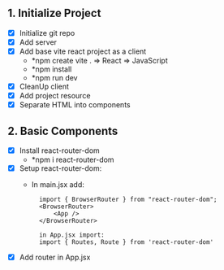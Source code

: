 ## 1. Initialize Project
- [x] Initialize git repo
- [x] Add server
- [x] Add base vite react project as a client 
    - *npm create vite . => React => JavaScript
    - *npm install
    - *npm run dev
- [x] CleanUp client
- [x] Add project resource
- [x] Separate HTML into components

## 2. Basic Components
- [x] Install react-router-dom 
    - *npm i react-router-dom 
- [x] Setup react-router-dom:
    * In main.jsx add:
     
            import { BrowserRouter } from "react-router-dom";
            <BrowserRouter>
                <App />
            </BrowserRouter> 

            in App.jsx import:
            import { Routes, Route } from 'react-router-dom'

- [x] Add router in App.jsx
